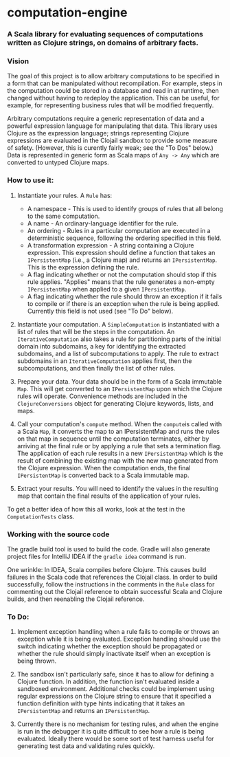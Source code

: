 # computation-engine

### A Scala library for evaluating sequences of computations written as Clojure strings, on domains of arbitrary facts.

### Vision

The goal of this project is to allow arbitrary computations to be specified in a form that
can be manipulated without recompilation. For example, steps in the computation could be stored
in a database and read in at runtime, then changed without having to redeploy the application.
This can be useful, for example, for representing business rules that will be modified frequently.

Arbitrary computations require a generic representation of data and a powerful expression language
for manipulating that data. This library uses Clojure as the expression language; strings representing
Clojure expressions are evaluated in the Clojail sandbox to provide some measure of safety. (However,
this is curently fairly weak; see the "To Dos" below.) Data is represented in generic form as Scala
maps of `Any -> Any` which are converted to untyped Clojure maps.

### How to use it:

1. Instantiate your rules. A `Rule` has:
    * A namespace - This is used to identify groups of rules that all belong to the same computation.
    * A name - An ordinary-language identifier for the rule.
    * An ordering - Rules in a particular computation are executed in a deterministic sequence, following
    the ordering specified in this field.
    * A transformation expression - A string containing a Clojure expression. This expression should define
    a function that takes an `IPersistentMap` (i.e., a Clojure map) and returns an `IPersistentMap`. This is
    the expression defining the rule.
    * A flag indicating whether or not the computation should stop if this rule applies. "Applies" means
    that the rule generates a non-empty `IPersistentMap` when applied to a given `IPersistentMap`.
    * A flag indicating whether the rule should throw an exception if it fails to compile or if there is
    an exception when the rule is being applied. Currently this field is not used (see "To Do" below).
2. Instantiate your computation. A `SimpleComputation` is instantiated with a list of rules that will be the
steps in the computation. An `IterativeComputation` also takes a rule for partitioning parts of the initial
domain into subdomains, a key for identifying the extracted subdomains, and a list of subcomputations to
apply. The rule to extract subdomains in an `IterativeComputation` applies first, then the subcomputations,
and then finally the list of other rules.

3. Prepare your data. Your data should be in the form of a Scala immutable `Map`. This will get converted
to an `IPersistentMap` upon which the Clojure rules will operate. Convenience methods are included in the
`ClojureConversions` object for generating Clojure keywords, lists, and maps.

4. Call your computation's `compute` method. When the `compute`is called with a Scala `Map`, it converts
the map to an IPersistentMap and runs the rules on that map in sequence until the computation terminates,
either by arriving at the final rule or by applying a rule that sets a termination flag. The application
of each rule results in a new `IPersistentMap` which is the result of combining the existing map with the
new map generated from the Clojure expression. When the computation ends, the final `IPersistentMap` is
converted back to a Scala immutable map.

5. Extract your results. You will need to identify the values in the resulting map that contain the final
results of the application of your rules.

To get a better idea of how this all works, look at the test in the `ComputationTests` class.

### Working with the source code

The gradle build tool is used to build the code. Gradle will also generate project files for IntelliJ IDEA
if the `gradle idea` command is run.

One wrinkle: In IDEA, Scala compiles before Clojure. This causes build failures in
the Scala code that references the Clojail class. In order to build successfully, follow the instructions
in the comments in the `Rule` class for commenting out the Clojail reference to obtain successful Scala and
Clojure builds, and then reenabling the Clojail reference.

### To Do:

1. Implement exception handling when a rule fails to compile or throws an exception
while it is being evaluated. Exception handling should use the switch indicating whether
the exception should be propagated or whether the rule should simply inactivate itself
when an exception is being thrown.

2. The sandbox isn't particularly safe, since it has to allow for defining a Clojure
function. In addition, the function isn't evaluated inside a sandboxed environment.
Additional checks could be implement using regular expressions on the Clojure string
to ensure that it specified a function definition with type hints indicating that it
takes an `IPersistentMap` and returns an `IPersistentMap`.

3. Currently there is no mechanism for testing rules, and when the engine is run in the
debugger it is quite difficult to see how a rule is being evaluated. Ideally there would
be some sort of test harness useful for generating test data and validating rules quickly.
